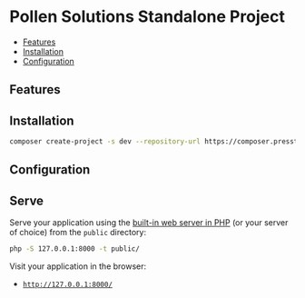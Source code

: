 # Pollen Solutions Standalone Project

- [Features](#Features)
- [Installation](#Installation)
- [Configuration](#Configuration)

## Features

## Installation

```sh
composer create-project -s dev --repository-url https://composer.presstify.com/pollen-solutions pollen-solutions/skeleton htdocs
```

## Configuration

## Serve

Serve your application using the [built-in web server in PHP](https://www.php.net/manual/en/features.commandline.webserver.php) (or your server of choice) from the `public` directory:

```sh
php -S 127.0.0.1:8000 -t public/
```

Visit your application in the browser:

- [`http://127.0.0.1:8000/`](http://127.0.0.1:8000/)


